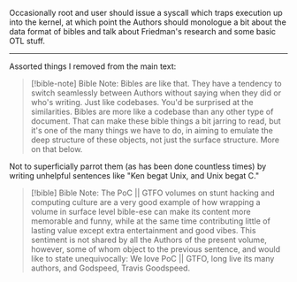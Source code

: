 Occasionally root and user should issue a syscall which traps execution up into the kernel, at which point the Authors should monologue a bit about the data format of bibles and talk about Friedman's research and some basic OTL stuff.

---

Assorted things I removed from the main text:

> [!bible-note] Bible Note:
> Bibles are like that. They have a tendency to switch seamlessly between Authors without saying when they did or who's writing. Just like codebases. You'd be surprised at the similarities. Bibles are more like a codebase than any other type of document. That can make these bible things a bit jarring to read, but it's one of the many things we have to do, in aiming to emulate the deep structure of these objects, not just the surface structure. More on that below.

Not to superficially parrot them (as has been done countless times) by writing unhelpful sentences like "Ken begat Unix, and Unix begat C."

> [!bible] Bible Note:
> The PoC || GTFO volumes on stunt hacking and computing culture are a very good example of how wrapping a volume in surface level bible-ese can make its content more memorable and funny, while at the same time contributing little of lasting value except extra entertainment and good vibes. This sentiment is not shared by all the Authors of the present volume, however, some of whom object to the previous sentence, and would like to state unequivocally: We love PoC || GTFO, long live its many authors, and Godspeed, Travis Goodspeed.
